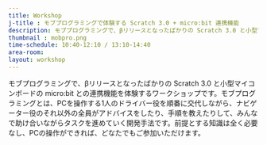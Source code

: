 ```yaml
---
title: Workshop
j-title : モブプログラミングで体験する Scratch 3.0 + micro:bit 連携機能
description: モブプログラミングで、βリリースとなったばかりの Scratch 3.0 と小型マイコンボードの micro:bit との連携機能を体験するワークショップです。モブプログラミングとは、PCを操作する1人のドライバー役を順番に交代しながら、ナビゲーター役のそれ以外の全員がアドバイスをしたり、手順を教えたりして、みんなで助け合いながらタスクを進めていく開発手法です。前提とする知識は全く必要なし、PCの操作ができれば、どなたでもご参加いただけます。
thumbnail : mobpro.png
time-schedule: 10:40-12:10 / 13:10-14:40
area-room: 
layout: workshop
---
```


モブプログラミングで、βリリースとなったばかりの Scratch 3.0 と小型マイコンボードの micro:bit との連携機能を体験するワークショップです。モブプログラミングとは、PCを操作する1人のドライバー役を順番に交代しながら、ナビゲーター役のそれ以外の全員がアドバイスをしたり、手順を教えたりして、みんなで助け合いながらタスクを進めていく開発手法です。前提とする知識は全く必要なし、PCの操作ができれば、どなたでもご参加いただけます。

